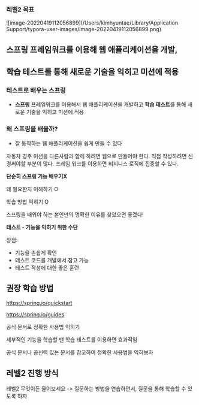 ### 레벨2 목표

![image-20220419112056899](/Users/kimhyuntae/Library/Application Support/typora-user-images/image-20220419112056899.png)



## 스프링 프레임워크를 이용해 웹 애플리케이션을 개발, 

## 학습 테스트를 통해 새로운 기술을 익히고 미션에 적용



### 테스트로 배우는 스프링

- **스프링** 프레임워크를 이용해서 웹 애플리케이션을 개발하고 **학습 테스트**를 통해 새로운 기술을 익히고 미션에 적용

### 왜 스프링을 배울까?

- 잘 동작하는 웹 애플리케이션을 쉽게 만들 수 있다

자동차 경주 미션을 다른사람과 함께 하려면 웹으로 만들어야 한다. 직접 작성하려면 신경써야할 부분이 많다. 프레임 워크를 이용하면 비지니스 로직에 집중할 수 있다.

**단순히 스프링 기능 배우기X** 

왜 필요한지 이해하기 O 

학습 방법 익히기 O

스프링을 배워야 하는 본인만의 명확한 이유를 찾았으면 좋겠다!

**테스트 - 기능을 익히기 위한 수단**

장점:

- 기능을 손쉽게 확인
- 테스트 코드를 개발에서 참고 가능
- 테스트 작성에 대한 좋은 훈련



## 권장 학습 방법

https://spring.io/quickstart

https://spring.io/guides

공식 문서로 정확한 사용법 익히기

세부적인 기능을 학습할 땐 학습 테스트를 이용하면 효과적임

공식 문서나 공신력 있는 문서를 참고하여 정확한 사용법을 익혀보자



## 레벨2 진행 방식

레벨2 무엇이든 물어보세요 -> 질문하는 방법을 연습하면서, 질문을 통해 학습할 수 있도록 하자